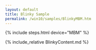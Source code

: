 ```yaml
---
layout: default
title: Blinky Sample
permalink: /win10/samples/BlinkyMBM.htm
---
```


{% include steps.html device="MBM" %}

{% include_relative BlinkyContent.md %}
